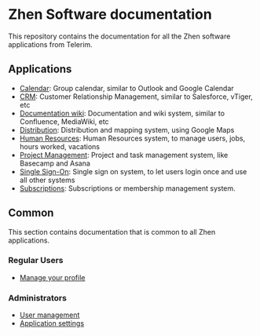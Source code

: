 # Zhen Software documentation

This repository contains the documentation for all the Zhen software applications from Telerim. 

## Applications

* [Calendar](applications/calendar/README.md): Group calendar, similar to Outlook and Google Calendar
* [CRM](applications/crm/README.md): Customer Relationship Management, similar to Salesforce, vTiger, etc
* [Documentation wiki](applications/docs/README.md): Documentation and wiki system, similar to Confluence, MediaWiki, etc
* [Distribution](applications/distribution/README.md): Distribution and mapping system, using Google Maps
* [Human Resources](applications/hrm/README.md): Human Resources system, to manage users, jobs, hours worked, vacations
* [Project Management](applications/projects/README.md): Project and task management system, like Basecamp and Asana
* [Single Sign-On](applications/sso/README.md): Single sign on system, to let users login once and use all other systems
* [Subscriptions](applications/subscriptions/README.md): Subscriptions or membership management system.

## Common

This section contains documentation that is common to all Zhen applications.

### Regular Users

* [Manage your profile](common/users/README.md)

### Administrators

* [User management](common/admin/users.md)
* [Application settings](common/admin/settings.md)